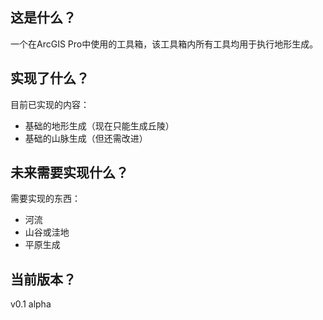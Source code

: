## 这是什么？

一个在ArcGIS Pro中使用的工具箱，该工具箱内所有工具均用于执行地形生成。

## 实现了什么？

目前已实现的内容：
- 基础的地形生成（现在只能生成丘陵）
- 基础的山脉生成（但还需改进）

## 未来需要实现什么？

需要实现的东西：
- 河流
- 山谷或洼地
- 平原生成

## 当前版本？

v0.1 alpha

